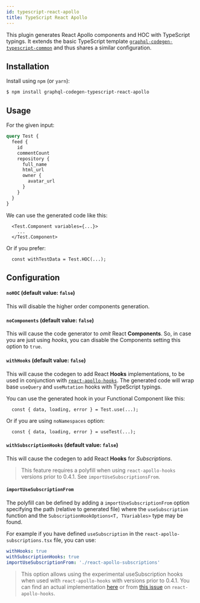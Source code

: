 ```yaml
---
id: typescript-react-apollo
title: TypeScript React Apollo
---
```


This plugin generates React Apollo components and HOC with TypeScript typings. It extends the basic TypeScript template [`graphql-codegen-typescript-common`](typescript-typings) and thus shares a similar configuration.

## Installation

Install using `npm` (or `yarn`):

    $ npm install graphql-codegen-typescript-react-apollo

## Usage

For the given input:

```graphql
query Test {
  feed {
    id
    commentCount
    repository {
      full_name
      html_url
      owner {
        avatar_url
      }
    }
  }
}
```

We can use the generated code like this:

```tsx
  <Test.Component variables={...}>
    ...
  </Test.Component>
```

Or if you prefer:

```tsx
  const withTestData = Test.HOC(...);
```

## Configuration

#### `noHOC` (default value: `false`)

This will disable the higher order components generation.

#### `noComponents` (default value: `false`)

This will cause the code generator to _omit_ React **Components**. So, in case you are just using _hooks_, you can disable the Components setting this option to `true`.

#### `withHooks` (default value: `false`)

This will cause the codegen to add React **Hooks** implementations, to be used in conjunction with [`react-apollo-hooks`](https://github.com/trojanowski/react-apollo-hooks). The generated code will wrap base `useQuery` and `useMutation` hooks with TypeScript typings.

You can use the generated hook in your Functional Component like this:

```tsx
  const { data, loading, error } = Test.use(...);
```

Or if you are using `noNamespaces` option:

```tsx
  const { data, loading, error } = useTest(...);
```

#### `withSubscriptionHooks` (default value: `false`)

This will cause the codegen to add React **Hooks** for _Subscriptions_.

> This feature requires a polyfill when using `react-apollo-hooks` versions prior to 0.4.1. See `importUseSubscriptionsFrom`.

#### `importUseSubscriptionFrom`

The polyfill can be defined by adding a `importUseSubscriptionFrom` option specifying the path (relative to generated file) where the `useSubscription` function and the `SubscriptionHookOptions<T, TVariables>` type may be found.

For example if you have defined `useSubscription` in the `react-apollo-subscriptions.tsx` file, you can use:

```yaml
withHooks: true
withSubscriptionHooks: true
importUseSubscriptionFrom: './react-apollo-subscriptions'
```

> This option allows using the experimental useSubscription hooks when used with `react-apollo-hooks` with versions prior to 0.4.1. You can find an actual implementation [here](https://github.com/Urigo/WhatsApp-Clone-Client-React/blob/master/src/polyfills/react-apollo-hooks.ts) or from [this issue](https://github.com/trojanowski/react-apollo-hooks/pull/37) on `react-apollo-hooks`.
